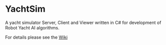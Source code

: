 YachtSim
========

A yacht simulator Server, Client and Viewer written in C# for development of Robot Yacht AI algorithms.

For details please see the [Wiki](https://github.com/rbdavison/YachtSim/wiki)
